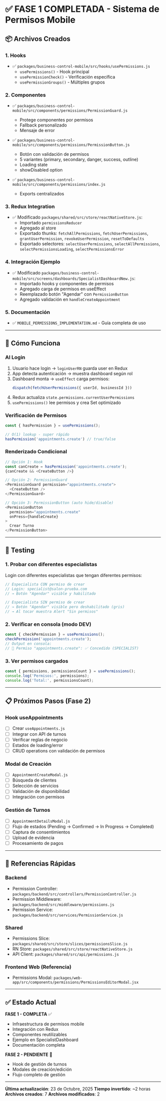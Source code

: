 # ✅ FASE 1 COMPLETADA - Sistema de Permisos Mobile

## 📦 Archivos Creados

### 1. Hooks
- ✅ `packages/business-control-mobile/src/hooks/usePermissions.js`
  - `usePermissions()` - Hook principal
  - `usePermissionCheck()` - Verificación específica
  - `usePermissionGroups()` - Múltiples grupos

### 2. Componentes
- ✅ `packages/business-control-mobile/src/components/permissions/PermissionGuard.js`
  - Protege componentes por permisos
  - Fallback personalizado
  - Mensaje de error

- ✅ `packages/business-control-mobile/src/components/permissions/PermissionButton.js`
  - Botón con validación de permisos
  - 5 variantes (primary, secondary, danger, success, outline)
  - Loading state
  - showDisabled option

- ✅ `packages/business-control-mobile/src/components/permissions/index.js`
  - Exports centralizados

### 3. Redux Integration
- ✅ Modificado `packages/shared/src/store/reactNativeStore.js`:
  - Importado `permissionsReducer`
  - Agregado al store
  - Exportado thunks: `fetchAllPermissions`, `fetchUserPermissions`, `grantUserPermission`, `revokeUserPermission`, `resetToDefaults`
  - Exportado selectores: `selectUserPermissions`, `selectAllPermissions`, `selectPermissionsLoading`, `selectPermissionsError`

### 4. Integración Ejemplo
- ✅ Modificado `packages/business-control-mobile/src/screens/dashboards/SpecialistDashboardNew.js`:
  - Importado hooks y componentes de permisos
  - Agregado carga de permisos en useEffect
  - Reemplazado botón "Agendar" con `PermissionButton`
  - Agregado validación en `handleCreateAppointment`

### 5. Documentación
- ✅ `MOBILE_PERMISSIONS_IMPLEMENTATION.md` - Guía completa de uso

---

## 🚀 Cómo Funciona

### Al Login
1. Usuario hace login → `loginUserRN` guarda user en Redux
2. App detecta autenticación → muestra dashboard según rol
3. Dashboard monta → `useEffect` carga permisos:
   ```javascript
   dispatch(fetchUserPermissions({ userId, businessId }))
   ```
4. Redux actualiza `state.permissions.currentUserPermissions`
5. `usePermissions()` lee permisos y crea Set optimizado

### Verificación de Permisos
```javascript
const { hasPermission } = usePermissions();

// O(1) lookup - super rápido
hasPermission('appointments.create') // true/false
```

### Renderizado Condicional
```javascript
// Opción 1: Hook
const canCreate = hasPermission('appointments.create');
{canCreate && <CreateButton />}

// Opción 2: PermissionGuard
<PermissionGuard permission="appointments.create">
  <CreateButton />
</PermissionGuard>

// Opción 3: PermissionButton (auto hide/disable)
<PermissionButton
  permission="appointments.create"
  onPress={handleCreate}
>
  Crear Turno
</PermissionButton>
```

---

## 🧪 Testing

### 1. Probar con diferentes especialistas

Login con diferentes especialistas que tengan diferentes permisos:

```javascript
// Especialista CON permiso de crear
// Login: specialist@salon-prueba.com
// → Botón "Agendar" visible y habilitado

// Especialista SIN permiso de crear
// → Botón "Agendar" visible pero deshabilitado (gris)
// → Al tocar muestra Alert "Sin permisos"
```

### 2. Verificar en consola (modo DEV)

```javascript
const { checkPermission } = usePermissions();
checkPermission('appointments.create');
// Output en consola:
// 🔐 Permiso "appointments.create": ✅ Concedido (SPECIALIST)
```

### 3. Ver permisos cargados

```javascript
const { permissions, permissionsCount } = usePermissions();
console.log('Permisos:', permissions);
console.log('Total:', permissionsCount);
```

---

## 📋 Próximos Pasos (Fase 2)

### Hook useAppointments
- [ ] Crear `useAppointments.js`
- [ ] Integrar con API de turnos
- [ ] Verificar reglas de negocio
- [ ] Estados de loading/error
- [ ] CRUD operations con validación de permisos

### Modal de Creación
- [ ] `AppointmentCreateModal.js`
- [ ] Búsqueda de clientes
- [ ] Selección de servicios
- [ ] Validación de disponibilidad
- [ ] Integración con permisos

### Gestión de Turnos
- [ ] `AppointmentDetailsModal.js`
- [ ] Flujo de estados (Pending → Confirmed → In Progress → Completed)
- [ ] Captura de consentimientos
- [ ] Upload de evidencia
- [ ] Procesamiento de pagos

---

## 🔗 Referencias Rápidas

### Backend
- Permission Controller: `packages/backend/src/controllers/PermissionController.js`
- Permission Middleware: `packages/backend/src/middleware/permissions.js`
- Permission Service: `packages/backend/src/services/PermissionService.js`

### Shared
- Permissions Slice: `packages/shared/src/store/slices/permissionsSlice.js`
- RN Store: `packages/shared/src/store/reactNativeStore.js`
- API Client: `packages/shared/src/api/permissions.js`

### Frontend Web (Referencia)
- Permissions Modal: `packages/web-app/src/components/permissions/PermissionsEditorModal.jsx`

---

## ✅ Estado Actual

**FASE 1 - COMPLETA** ✅
- Infraestructura de permisos mobile
- Integración con Redux
- Componentes reutilizables
- Ejemplo en SpecialistDashboard
- Documentación completa

**FASE 2 - PENDIENTE** 🔄
- Hook de gestión de turnos
- Modales de creación/edición
- Flujo completo de gestión

---

**Última actualización**: 23 de Octubre, 2025
**Tiempo invertido**: ~2 horas
**Archivos creados**: 7
**Archivos modificados**: 2

